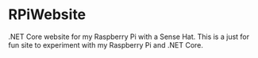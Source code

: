 # RPiWebsite

.NET Core website for my Raspberry Pi with a Sense Hat. This is a just for fun site to experiment with my Raspberry Pi and .NET Core.
